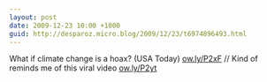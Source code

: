 ```yaml
---
layout: post
date: 2009-12-23 10:00 +1000
guid: http://desparoz.micro.blog/2009/12/23/t6974896493.html
---
```

What if climate change is a hoax? (USA Today) [ow.ly/P2xF](http://ow.ly/P2xF) // Kind of reminds me of this viral video [ow.ly/P2yt](http://ow.ly/P2yt)
